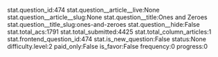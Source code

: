 stat.question_id:474
stat.question__article__live:None
stat.question__article__slug:None
stat.question__title:Ones and Zeroes
stat.question__title_slug:ones-and-zeroes
stat.question__hide:False
stat.total_acs:1791
stat.total_submitted:4425
stat.total_column_articles:1
stat.frontend_question_id:474
stat.is_new_question:False
status:None
difficulty.level:2
paid_only:False
is_favor:False
frequency:0
progress:0
